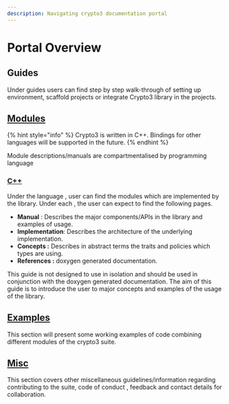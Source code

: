 ```yaml
---
description: Navigating crypto3 documentation portal
---
```


# Portal Overview

## Guides

Under guides users can find step by step walk-through of setting up environment, scaffold projects or integrate Crypto3 library in the projects.

## [Modules](portal-overview.md#modules)

{% hint style="info" %}
Crypto3 is written in C++. Bindings for other languages will be supported in the future.
{% endhint %}

Module descriptions/manuals are compartmentalised by programming language

### [C++](portal-overview.md#c++)

Under the language , user can find the modules which are implemented by the library. Under each , the user can expect to find the following pages.

* **Manual** : Describes the major components/APIs in the library and examples of usage.
* **Implementation**: Describes the architecture of the underlying implementation.
* **Concepts :** Describes in abstract terms the traits and policies which types are using.
* **References :** doxygen generated documentation.

This guide is not designed to use in isolation and should be used in conjunction with the doxygen generated documentation. The aim of this guide is to introduce the user to major concepts and examples of the usage of the library.

## [Examples](portal-overview.md#examples)

This section will present some working examples of code combining different modules of the crypto3 suite.

## [Misc](portal-overview.md#misc)

This section covers other miscellaneous guidelines/information regarding contributing to the suite, code of conduct , feedback and contact details for collaboration.
